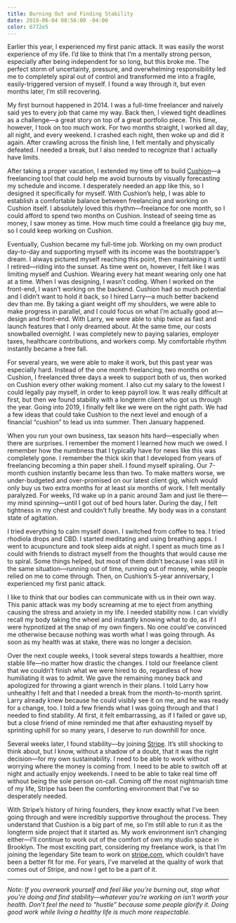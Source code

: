 ```yaml
---
title: Burning Out and Finding Stability
date: 2019-06-04 08:56:00 -04:00
color: 6772e5
---
```

Earlier this year, I experienced my first panic attack. It was easily the worst experience of my life. I’d like to think that I’m a mentally strong person, especially after being independent for so long, but this broke me. The perfect storm of uncertainty, pressure, and overwhelming responsibility led me to completely spiral out of control and transformed me into a fragile, easily-triggered version of myself. I found a way through it, but even months later, I’m still recovering.

My first burnout happened in 2014. I was a full-time freelancer and naively said yes to every job that came my way. Back then, I viewed tight deadlines as a challenge—a great story on top of a great portfolio piece. This time, however, I took on too much work. For two months straight, I worked all day, all night, and every weekend. I crashed each night, then woke up and did it again. After crawling across the finish line, I felt mentally and physically defeated. I needed a break, but I also needed to recognize that I actually have limits.

After taking a proper vacation, I extended my time off to build [Cushion](https://cushionapp.com)—a freelancing tool that could help me avoid burnouts by visually forecasting my schedule and income. I desperately needed an app like this, so I designed it specifically for myself. With Cushion’s help, I was able to establish a comfortable balance between freelancing and working on Cushion itself. I absolutely loved this rhythm—freelance for one month, so I could afford to spend two months on Cushion. Instead of seeing time as money, I saw money as time. How much time could a freelance gig buy me, so I could keep working on Cushion.

Eventually, Cushion became my full-time job. Working on my own product day-to-day and supporting myself with its income was the bootstrapper’s dream. I always pictured myself reaching this point, then maintaining it until I retired—riding into the sunset. As time went on, however, I felt like I was limiting myself and Cushion. Wearing every hat meant wearing only one hat at a time. When I was designing, I wasn’t coding. When I worked on the front-end, I wasn’t working on the backend. Cushion had so much potential and I didn’t want to hold it back, so I hired Larry—a much better backend dev than me. By taking a giant weight off my shoulders, we were able to make progress in parallel, and I could focus on what I’m actually good at—design and front-end. With Larry, we were able to ship twice as fast and launch features that I only dreamed about. At the same time, our costs snowballed overnight. I was completely new to paying salaries, employer taxes, healthcare contributions, and workers comp. My comfortable rhythm instantly became a free fall.

For several years, we were able to make it work, but this past year was especially hard. Instead of the one month freelancing, two months on Cushion, I freelanced three days a week to support both of us, then worked on Cushion every other waking moment. I also cut my salary to the lowest I could legally pay myself, in order to keep payroll low. It was really difficult at first, but then we found stability with a longterm client who got us through the year. Going into 2019, I finally felt like we were on the right path. We had a few ideas that could take Cushion to the next level and enough of a financial “cushion” to lead us into summer. Then January happened.

When you run your own business, tax season hits hard—especially when there are surprises. I remember the moment I learned how much we owed. I remember how the numbness that I typically have for news like this was completely gone. I remember the thick skin that I developed from years of freelancing becoming a thin paper shell. I found myself spiraling. Our 7-month cushion instantly became less than two. To make matters worse, we under-budgeted and over-promised on our latest client gig, which would only buy us two extra months for at least six months of work. I felt mentally paralyzed. For weeks, I’d wake up in a panic around 3am and just lie there—my mind spinning—until I got out of bed hours later. During the day, I felt tightness in my chest and couldn’t fully breathe. My body was in a constant state of agitation.

I tried everything to calm myself down. I switched from coffee to tea. I tried rhodiola drops and CBD. I started meditating and using breathing apps. I went to acupuncture and took sleep aids at night. I spent as much time as I could with friends to distract myself from the thoughts that would cause me to spiral. Some things helped, but most of them didn’t because I was still in the same situation—running out of time, running out of money, while people relied on me to come through. Then, on Cushion’s 5-year anniversary, I experienced my first panic attack.

I like to think that our bodies can communicate with us in their own way. This panic attack was my body screaming at me to eject from anything causing the stress and anxiety in my life. I needed stability now. I can vividly recall my body taking the wheel and instantly knowing what to do, as if I were hypnotized at the snap of my own fingers. No one could’ve convinced me otherwise because nothing was worth what I was going through. As soon as my health was at stake, there was no longer a decision.

Over the next couple weeks, I took several steps towards a healthier, more stable life—no matter how drastic the changes. I told our freelance client that we couldn’t finish what we were hired to do, regardless of how humiliating it was to admit. We gave the remaining money back and apologized for throwing a giant wrench in their plans. I told Larry how unhealthy I felt and that I needed a break from the month-to-month sprint. Larry already knew because he could visibly see it on me, and he was ready for a change, too. I told a few friends what I was going through and that I needed to find stability. At first, it felt embarrassing, as if I failed or gave up, but a close friend of mine reminded me that after exhausting myself by sprinting uphill for so many years, I deserve to run downhill for once.

Several weeks later, I found stability—by joining [Stripe](https://stripe.com). It’s still shocking to think about, but I know, without a shadow of a doubt, that it was the right decision—for my own sustainability. I need to be able to work without worrying where the money is coming from. I need to be able to switch off at night and actually enjoy weekends. I need to be able to take real time off without being the sole person on-call. Coming off the most nightmarish time of my life, Stripe has been the comforting environment that I’ve so desperately needed.

With Stripe’s history of hiring founders, they know exactly what I’ve been going through and were incredibly supportive throughout the process. They understand that Cushion is a big part of me, so I’m still able to run it as the longterm side project that it started as. My work environment isn’t changing either—I’ll continue to work out of the comfort of own my studio space in Brooklyn. The most exciting part, considering my freelance work, is that I’m joining the legendary Site team to work on [stripe.com](https://stripe.com), which couldn’t have been a better fit for me. For years, I’ve marveled at the quality of work that comes out of Stripe, and now I get to be a part of it.

---

*Note: If you overwork yourself and feel like you’re burning out, stop what you’re doing and find stability—whatever you’re working on isn’t worth your health. Don’t feel the need to “hustle” because some people glorify it. Doing good work while living a healthy life is much more respectable.*